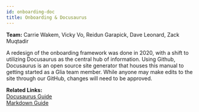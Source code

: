 ```yaml
---
id: onboarding-doc
title: Onboarding & Docusaurus
---
```


**Team:** Carrie Wakem, Vicky Vo, Reidun Garapick, Dave Leonard, Zack Muqtadir 

A redesign of the onboarding framework was done in 2020, with a shift to utilizing Docusaurus as the central hub of information. Using Github, Docusaurus is an open source site generator that houses this manual to getting started as a Glia team member. While anyone may make edits to the site through our GitHub, changes will need to be approved. 

**Related Links:**<br>
[Docusaurus Guide](https://v2.docusaurus.io/docs/) <br>
[Markdown Guide](https://guides.github.com/features/mastering-markdown/)

